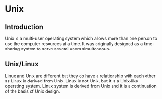 # Unix

## Introduction

Unix is a multi-user operating system which allows more than one person to use the computer resources at a time. It was originally designed as a time-sharing system to serve several users simultaneous.

## Unix/Linux

Linux and Unix are different but they do have a relationship with each other as Linux is derived from Unix. Linux is not Unix, but it is a Unix-like operating system. Linux system is derived from Unix and it is a continuation of the basis of Unix design.